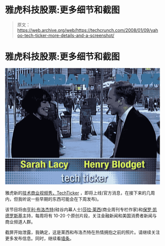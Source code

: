 # 雅虎科技股票:更多细节和截图

> 原文：<https://web.archive.org/web/https://techcrunch.com/2008/01/09/yahoo-tech-ticker-more-details-and-a-screenshot/>

# 雅虎科技股票:更多细节和截图

![](img/b8424d15d954c9731516775fec77f0b5.png)

雅虎新的[技术商业视频秀，TechTicker](https://web.archive.org/web/20230216005147/https://techcrunch.com/2007/12/04/yahoo-techticker-to-go-after-cnbc-crowd/) ，即将上线(官方消息，在接下来的几周内，但我听说一些早期的东西可能会在下周发布)。

该节目将由[亨利·布洛杰特](https://web.archive.org/web/20230216005147/http://www.alleyinsider.com/)(硅谷内幕人士)[莎拉·莱西](https://web.archive.org/web/20230216005147/http://www.sarahlacy.com/)(商业周刊专栏作家)和[保罗·凯德罗斯基](https://web.archive.org/web/20230216005147/http://paul.kedrosky.com/)主持，每周将有 10-20 个原创片段，关注金融新闻和美国消费者新闻与商业频道人群。

截屏开始泄露，我确定，这是莱西和布洛杰特在热情拥抱之前的照片。请继续关注更多发布信息。同时，继续看[墙条](https://web.archive.org/web/20230216005147/http://www.wallstrip.com/)。